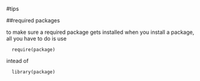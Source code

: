 #tips

##required packages

to make sure a required package gets installed when you install a package, all you have to do is use

      require(package)
  
intead of 

      library(package)

